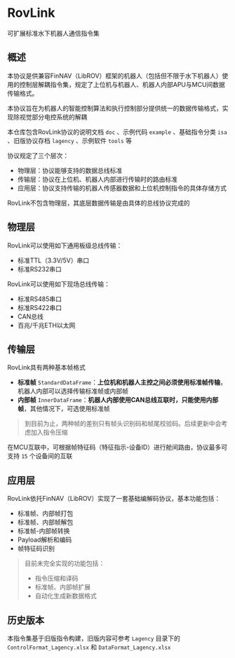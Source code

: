 # RovLink

可扩展标准水下机器人通信指令集

## 概述

本协议是供兼容FinNAV（LibROV）框架的机器人（包括但不限于水下机器人）使用的控制层解耦指令集，规定了上位机与机器人、机器人内部APU与MCU间数据传输格式。

本协议旨在为机器人的智能控制算法和执行控制部分提供统一的数据传输格式，实现除视觉部分电控系统的解耦

本仓库包含RovLink协议的说明文档 `doc` 、示例代码 `example` 、基础指令分类 `isa` 、旧版协议存档 `lagency` 、示例软件 `tools` 等

协议规定了三个层次：

* 物理层：协议能够支持的数据总线标准
* 传输层：协议在上位机、机器人内部进行传输时的路由标准
* 应用层：协议支持传输的机器人传感器数据和上位机控制指令的具体存储方式

RovLink不包含物理层，其底层数据传输是由具体的总线协议完成的

## 物理层

RovLink可以使用如下通用板级总线传输：

* 标准TTL（3.3V/5V）串口
* 标准RS232串口

RovLink可以使用如下现场总线传输：

* 标准RS485串口
* 标准RS422串口
* CAN总线
* 百兆/千兆ETH以太网

## 传输层

RovLink具有两种基本帧格式

* **标准帧** `StandardDataFrame`：**上位机和机器人主控之间必须使用标准帧传输**，机器人内部可以选择传输标准帧或内部帧
* **内部帧** `InnerDataFrame`：**机器人内部使用CAN总线互联时，只能使用内部帧**，其他情况下，可选使用标准帧

> 到目前为止，两种帧的差别只有帧头识别码和帧尾校验码。后续更新中会考虑加入指令压缩

在MCU互联中，可根据帧特征码（特征指示-设备ID）进行舱间路由，协议最多可支持 `15` 个设备间的互联

## 应用层

RovLink依托FinNAV（LibROV）实现了一套基础编解码协议，基本功能包括：

* 标准帧、内部帧打包
* 标准帧、内部帧解包
* 标准帧-内部帧转换
* Payload解析和编码
* 帧特征码识别

> 目前未完全实现的功能包括：
>
> * 指令压缩和译码
> * 标准帧、内部帧扩展
> * 自动化生成新数据格式

## 历史版本

本指令集基于旧版指令构建，旧版内容可参考 `Lagency` 目录下的  `ControlFormat_Lagency.xlsx` 和 `DataFormat_Lagency.xlsx`